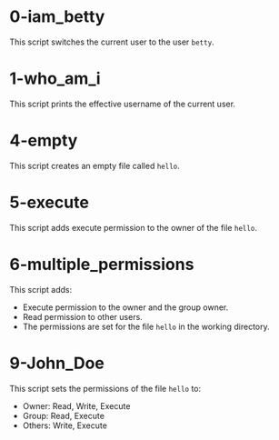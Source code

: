 # 0-iam_betty

This script switches the current user to the user `betty`.
# 1-who_am_i

This script prints the effective username of the current user.
# 4-empty

This script creates an empty file called `hello`.
# 5-execute

This script adds execute permission to the owner of the file `hello`.
# 6-multiple_permissions

This script adds:
- Execute permission to the owner and the group owner.
- Read permission to other users.
- The permissions are set for the file `hello` in the working directory.
# 9-John_Doe

This script sets the permissions of the file `hello` to:
- Owner: Read, Write, Execute
- Group: Read, Execute
- Others: Write, Execute
